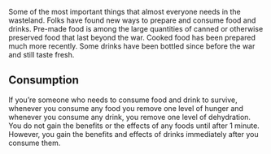 Some of the most important things that almost everyone needs in the wasteland. Folks have found new ways to prepare and consume food and drinks. Pre-made food is among the large quantities of canned or otherwise preserved food that last beyond the war. Cooked food has been prepared much more recently. Some drinks have been bottled since before the war and still taste fresh. 

## Consumption

If you’re someone who needs to consume food and drink to survive, whenever you consume any food you remove one level of hunger and whenever you consume any drink, you remove one level of dehydration. You do not gain the benefits or the effects of any foods until after 1 minute. However, you gain the benefits and effects of drinks immediately after you consume them.